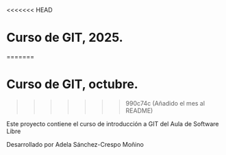 <<<<<<< HEAD
# Curso de GIT, 2025.
=======
# Curso de GIT, octubre.
>>>>>>> 990c74c (Añadido el mes al README)

Este proyecto contiene el curso de introducción a GIT del Aula de Software Libre

Desarrollado por Adela Sánchez-Crespo Moñino
